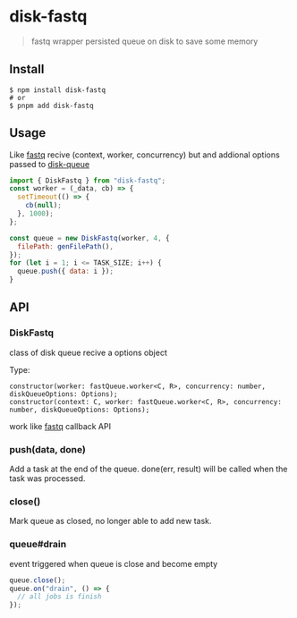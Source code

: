# disk-fastq

> fastq wrapper persisted queue on disk to save some memory

## Install

```
$ npm install disk-fastq
# or
$ pnpm add disk-fastq
```

## Usage

Like [fastq](https://npmjs.com/package/fastq)
recive (context, worker, concurrency) but and addional options passed to [disk-queue](https://npmjs.com/package/disk-queue)

```js
import { DiskFastq } from "disk-fastq";
const worker = (_data, cb) => {
  setTimeout(() => {
    cb(null);
  }, 1000);
};

const queue = new DiskFastq(worker, 4, {
  filePath: genFilePath(),
});
for (let i = 1; i <= TASK_SIZE; i++) {
  queue.push({ data: i });
}
```

## API

### DiskFastq

class of disk queue recive a options object

Type:

```
constructor(worker: fastQueue.worker<C, R>, concurrency: number, diskQueueOptions: Options);
constructor(context: C, worker: fastQueue.worker<C, R>, concurrency: number, diskQueueOptions: Options);
```

work like [fastq](https://npmjs.com/package/fastq) callback API

### push(data, done)

Add a task at the end of the queue. done(err, result) will be called when the task was processed.

### close()

Mark queue as closed, no longer able to add new task.

### queue#drain

event triggered when queue is close and become empty

```js
queue.close();
queue.on("drain", () => {
  // all jobs is finish
});
```
